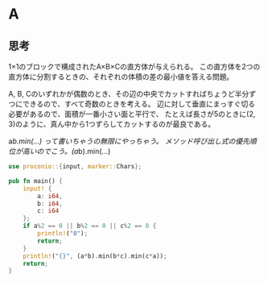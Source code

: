 # A
## 思考
1×1のブロックで構成されたA×B×Cの直方体が与えられる。
この直方体を2つの直方体に分割するときの、それぞれの体積の差の最小値を答える問題。

A, B, Cのいずれかが偶数のとき、その辺の中央でカットすればちょうど半分ずつにできるので、すべて奇数のときを考える。
辺に対して垂直にまっすぐ切る必要があるので、面積が一番小さい面と平行で、
たとえば長さが5のときに(2, 3)のように、真ん中から1つずらしてカットするのが最良である。

a*b.min(...) って書いちゃうの無限にやっちゃう。
メソッド呼び出し式の優先順位が高いのでこう。(a*b).min(...)

```rust
use proconio::{input, marker::Chars};

pub fn main() {
    input! {
        a: i64,
        b: i64,
        c: i64
    };
    if a%2 == 0 || b%2 == 0 || c%2 == 0 {
        println!("0");
        return;
    }
    println!("{}", (a*b).min(b*c).min(c*a));
    return;
}
```
